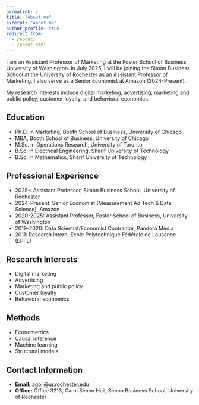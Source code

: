 ```yaml
---
permalink: /
title: "About me"
excerpt: "About me"
author_profile: true
redirect_from: 
  - /about/
  - /about.html
---
```


I am an Assistant Professor of Marketing at the Foster School of Business, University of Washington. In July 2025, I will be joining the Simon Business School at the University of Rochester as an Assistant Professor of Marketing. I also serve as a Senior Economist at Amazon (2024-Present).

My research interests include digital marketing, advertising, marketing and public policy, customer loyalty, and behavioral economics.

## Education
* Ph.D. in Marketing, Booth School of Business, University of Chicago
* MBA, Booth School of Business, University of Chicago
* M.Sc. in Operations Research, University of Toronto
* B.Sc. in Electrical Engineering, Sharif University of Technology
* B.Sc. in Mathematics, Sharif University of Technology

## Professional Experience
* 2025-: Assistant Professor, Simon Business School, University of Rochester
* 2024-Present: Senior Economist (Measurement Ad Tech & Data Science), Amazon
* 2020-2025: Assistant Professor, Foster School of Business, University of Washington
* 2019-2020: Data Scientist/Economist Contractor, Pandora Media
* 2011: Research Intern, Ecole Polytechnique Fédérale de Lausanne (EPFL)

## Research Interests
* Digital marketing
* Advertising
* Marketing and public policy
* Customer loyalty
* Behavioral economics

## Methods
* Econometrics
* Causal inference
* Machine learning
* Structural models

## Contact Information
* **Email:** agoli@ur.rochester.edu
* **Office:** Office 3213, Carol Simon Hall, Simon Business School, University of Rochester
